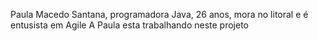 Paula Macedo Santana, programadora Java, 26 anos, mora no litoral e é entusista em Agile
A Paula esta trabalhando neste projeto
